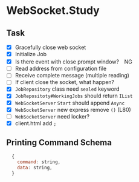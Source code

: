 # WebSocket.Study

## Task
  - [x] Gracefully close web socket
  - [x] Initialize Job
  - [x] Is there event with close prompt window?　NG
  - [ ] Read address from configuration file
  - [ ] Receive complete message (multiple reading)
  - [ ] If client close the socket, what happen?
  - [x] `JobRepository` class need `sealed` keyword
  - [x] `JobRepositoty#WorkingJobs` should return `IList`
  - [x] `WebSocketServer` `Start` should append `Async`
  - [x] `WebSocketServer` new express remove `()` (L80)
  - [ ] `WebSocketServer` need locker?
  - [x] client.html add `;`

## Printing Command Schema

```js
  {
    command: string,
    data: string,
  }
```
